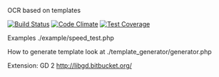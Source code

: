 OCR based on templates

[![Build Status](https://travis-ci.org/bpteam/gd2-php-ocr.svg?branch=master)](https://travis-ci.org/bpteam/gd2-php-ocr)
[![Code Climate](https://codeclimate.com/github/bpteam/gd2-php-ocr/badges/gpa.svg)](https://codeclimate.com/github/bpteam/gd2-php-ocr)
[![Test Coverage](https://codeclimate.com/github/bpteam/gd2-php-ocr/badges/coverage.svg)](https://codeclimate.com/github/bpteam/gd2-php-ocr/coverage)

Examples ./example/speed_test.php

How to generate template look at ./template_generator/generator.php

Extension:
GD 2 http://libgd.bitbucket.org/